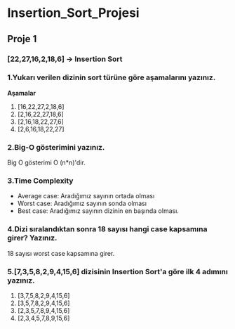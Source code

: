 # Insertion_Sort_Projesi

## **Proje 1** ##

### **[22,27,16,2,18,6] -> Insertion Sort** ###

### **1.Yukarı verilen dizinin sort türüne göre aşamalarını yazınız.** ###

**Aşamalar**

 1. [16,22,27,2,18,6]
 2. [2,16,22,27,18,6]
 3. [2,16,18,22,27,6]
 4. [2,6,16,18,22,27]

### **2.Big-O gösterimini yazınız.** ###

Big O gösterimi O (n*n)'dir.

### **3.Time Complexity** ###
- Average case: Aradığımız sayının ortada olması
- Worst case: Aradığımız sayının sonda olması 
- Best case: Aradığımız sayının dizinin en başında olması.

### **4.Dizi sıralandıktan sonra 18 sayısı hangi case kapsamına girer? Yazınız.** ###

18 sayısı worst case kapsamına girer.

### **5.[7,3,5,8,2,9,4,15,6] dizisinin Insertion Sort'a göre ilk 4 adımını yazınız.** ###

1. [3,7,5,8,2,9,4,15,6]
2. [3,5,7,8,2,9,4,15,6]
3. [2,3,5,7,8,9,4,15,6]
4. [2,3,4,5,7,8,9,15,6]
